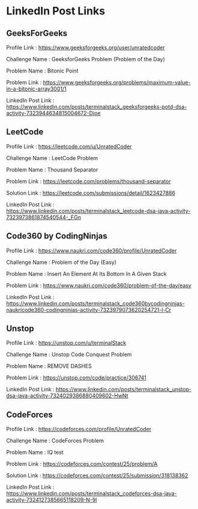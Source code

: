 # LinkedIn Post Links

## GeeksForGeeks

Profile Link : https://www.geeksforgeeks.org/user/unratedcoder

Challenge Name : GeeksforGeeks Problem (Problem of the Day)

Problem Name : Bitonic Point

Problem Link : https://www.geeksforgeeks.org/problems/maximum-value-in-a-bitonic-array3001/1

LinkedIn Post Link : https://www.linkedin.com/posts/terminalstack_geeksforgeeks-potd-dsa-activity-7323944634815004672-Dioe

## LeetCode

Profile Link : https://leetcode.com/u/UnratedCoder

Challenge Name : LeetCode Problem

Problem Name : Thousand Separator

Problem Link : https://leetcode.com/problems/thousand-separator

Solution Link : https://leetcode.com/submissions/detail/1623427886

LinkedIn Post Link : https://www.linkedin.com/posts/terminalstack_leetcode-dsa-java-activity-7323973861874540544-_FGn

## Code360 by CodingNinjas

Profile Link : https://www.naukri.com/code360/profile/UnratedCoder

Challenge Name : Problem of the Day (Easy)

Problem Name : Insert An Element At Its Bottom In A Given Stack

Problem Link : https://www.naukri.com/code360/problem-of-the-day/easy

LinkedIn Post Link : https://www.linkedin.com/posts/terminalstack_code360bycodingninjas-naukricode360-codingninjas-activity-7323979073620254721-l-Cr

## Unstop

Profile Link : https://unstop.com/u/terminalStack

Challenge Name : Unstop Code Conquest Problem

Problem Name : REMOVE DASHES

Problem Link : https://unstop.com/code/practice/306741

LinkedIn Post Link : https://www.linkedin.com/posts/terminalstack_unstop-dsa-java-activity-7324029386880409602-HwNt

## CodeForces

Profile Link : https://codeforces.com/profile/UnratedCoder

Challenge Name : CodeForces Problem

Problem Name : IQ test

Problem Link : https://codeforces.com/contest/25/problem/A

Solution Link : https://codeforces.com/contest/25/submission/318138362

LinkedIn Post Link : https://www.linkedin.com/posts/terminalstack_codeforces-dsa-java-activity-7324127385665118209-N-9l
